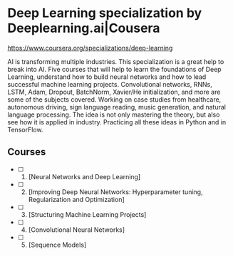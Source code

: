 # Deep Learning specialization by Deeplearning.ai|Cousera

https://www.coursera.org/specializations/deep-learning

AI is transforming multiple industries. This specialization is a great help to break into AI. Five courses that will help to learn the foundations of Deep Learning, understand how to build neural networks and how to lead successful machine learning projects. Convolutional 
networks, RNNs, LSTM, Adam, Dropout, BatchNorm, Xavier/He initialization, and more are some of the subjects covered. 
Working on case studies from healthcare, autonomous driving, sign language reading, music generation, and natural language 
processing. The idea is not only mastering the theory, but also see how it is applied in industry. Practicing all these ideas 
in Python and in TensorFlow.

## Courses
- [ ] 1. [Neural Networks and Deep Learning]
- [ ] 2. [Improving Deep Neural Networks: Hyperparameter tuning, Regularization and Optimization]
- [ ] 3. [Structuring Machine Learning Projects]
- [ ] 4. [Convolutional Neural Networks]
- [ ] 5. [Sequence Models]
